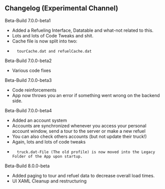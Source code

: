 ## Changelog (Experimental Channel)

Beta-Build 7.0.0-beta1

-	Added a Refueling Interface, Datatable and what-not related to this.
-	Lots and lots of Code Tweaks and shit.
-	Cache file is now split into two:
-		tourCache.dat and refuelCache.dat

Beta-Build 7.0.0-beta2

-	Various code fixes

Beta-Build 7.0.0-beta3

-	Code reinforcements
-	App now throws you an error if something went wrong on the backend side.

Beta-Build 7.0.0-beta4

-	Added an account system
-	Accounts are synchronized whenever you access your personal account window, send a tour to the server or make a new refuel
-	You can also check others accounts (but not update their truck!)
-	Again, lots and lots of code tweaks
-		truck.dat-File (The old profile) is now moved into the Legacy Folder of the App upon startup.

Beta-Build 8.0.0-beta

- Added paging to tour and refuel data to decrease overall load times.
- UI XAML Cleanup and restructuring
